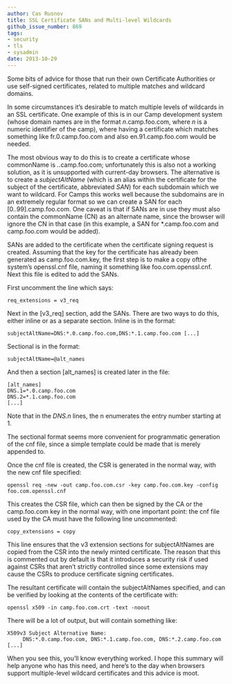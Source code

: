 ```yaml
---
author: Cas Rusnov
title: SSL Certificate SANs and Multi-level Wildcards
github_issue_number: 869
tags:
- security
- tls
- sysadmin
date: 2013-10-29
---
```


Some bits of advice for those that run their own Certificate Authorities or use self-signed certificates, related to multiple matches and wildcard domains.

In some circumstances it’s desirable to match multiple levels of wildcards in an SSL certificate. One example of this is in our Camp development system (whose domain names are in the format *n*.camp.foo.com, where *n* is a numeric identifier of the camp), where having a certificate which matches something like fr.0.camp.foo.com and also en.91.camp.foo.com would be needed.

The most obvious way to do this is to create a certificate whose commonName is *.*.camp.foo.com; unfortunately this is also not a working solution, as it is unsupported with current-day browsers. The alternative is to create a *subjectAltName* (which is an alias within the certificate for the subject of the certificate, abbreviated *SAN*) for each subdomain which we want to wildcard. For Camps this works well because the subdomains are in an extremely regular format so we can create a SAN for each [0..99].camp.foo.com. One caveat is that if SANs are in use they must also contain the commonName (CN) as an alternate name, since the browser will ignore the CN in that case (in this example, a SAN for *.camp.foo.com and camp.foo.com would be added).

SANs are added to the certificate when the certificate signing request is created. Assuming that the key for the certificate has already been generated as camp.foo.com.key, the first step is to make a copy ofthe system’s openssl.cnf file, naming it something like foo.com.openssl.cnf. Next this file is edited to add the SANs.

First uncomment the line which says:

```nohighlight
req_extensions = v3_req
```

Next in the [v3_req] section, add the SANs. There are two ways to do this, either inline or as a separate section. Inline is in the format:

```nohighlight
subjectAltName=DNS:*.0.camp.foo.com,DNS:*.1.camp.foo.com [...]
```

Sectional is in the format:

```nohighlight
subjectAltName=@alt_names
```

And then a section [alt_names] is created later in the file:

```nohighlight
[alt_names]
DNS.1=*.0.camp.foo.com
DNS.2=*.1.camp.foo.com
[...]
```

Note that in the *DNS.n* lines, the n enumerates the entry number starting at 1.

The sectional format seems more convenient for programmatic generation of the cnf file, since a simple template could be made that is merely appended to.

Once the cnf file is created, the CSR is generated in the normal way, with the new cnf file specified:

```nohighlight
openssl req -new -out camp.foo.com.csr -key camp.foo.com.key -config foo.com.openssl.cnf
```

This creates the CSR file, which can then be signed by the CA or the camp.foo.com key in the normal way, with one important point: the cnf file used by the CA must have the following line uncommented:

```nohighlight
copy_extensions = copy
```

This line ensures that the v3 extension sections for subjectAltNames are copied from the CSR into the newly minted certificate. The reason that this is commented out by default is that it introduces a security risk if used against CSRs that aren’t strictly controlled since some extensions may cause the CSRs to produce certificate signing certificates.

The resultant certificate will contain the subjectAltNames specified, and can be verified by looking at the contents of the certificate with:

```nohighlight
openssl x509 -in camp.foo.com.crt -text -noout
```

There will be a lot of output, but will contain something like:

```nohighlight
X509v3 Subject Alternative Name:
     DNS:*.0.camp.foo.com, DNS:*.1.camp.foo.com, DNS:*.2.camp.foo.com [...]
```

When you see this, you’ll know everything worked. I hope this summary will help anyone who has this need, and here’s to the day when browsers support multiple-level wildcard certificates and this advice is moot.
